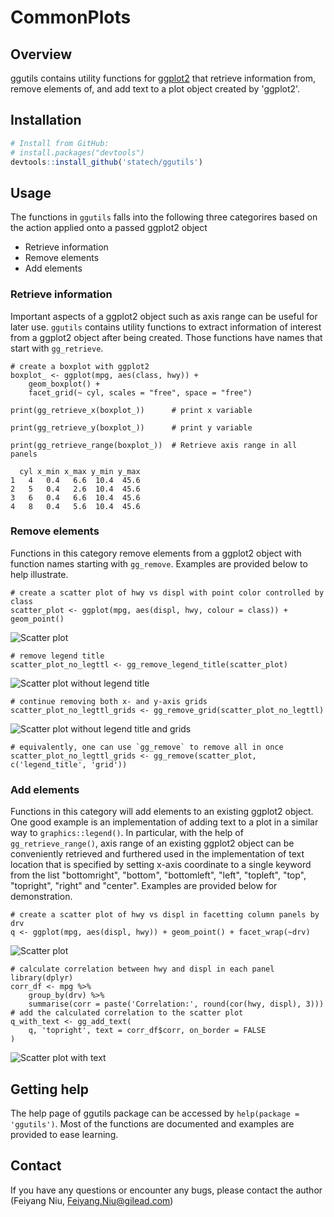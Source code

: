# CommonPlots

Overview
--------

ggutils contains utility functions for [ggplot2](http://ggplot2.org/) that retrieve information from, remove elements of, and add text to a plot object created by 'ggplot2'.

Installation
------------
```r
# Install from GitHub:
# install.packages("devtools")
devtools::install_github('statech/ggutils')
```

Usage
-----

The functions in `ggutils` falls into the following three categorires based on
the action applied onto a passed ggplot2 object

- Retrieve information
- Remove elements
- Add elements

### Retrieve information

Important aspects of a ggplot2 object such as axis range can be useful for later
use. `ggutils` contains utility functions to extract information of interest
from a ggplot2 object after being created. Those functions have names that
start with `gg_retrieve`.

```
# create a boxplot with ggplot2
boxplot_ <- ggplot(mpg, aes(class, hwy)) +
    geom_boxplot() +
    facet_grid(~ cyl, scales = "free", space = "free")

print(gg_retrieve_x(boxplot_))      # print x variable

print(gg_retrieve_y(boxplot_))      # print y variable

print(gg_retrieve_range(boxplot_))  # Retrieve axis range in all panels

  cyl x_min x_max y_min y_max
1   4   0.4   6.6  10.4  45.6
2   5   0.4   2.6  10.4  45.6
3   6   0.4   6.6  10.4  45.6
4   8   0.4   5.6  10.4  45.6
```

### Remove elements

Functions in this category remove elements from a ggplot2 object with function
names starting with `gg_remove`. Examples are provided below to help illustrate.

```
# create a scatter plot of hwy vs displ with point color controlled by class
scatter_plot <- ggplot(mpg, aes(displ, hwy, colour = class)) + geom_point()
```
![Scatter plot](man/figures/scatter_plot.png)

```
# remove legend title
scatter_plot_no_legttl <- gg_remove_legend_title(scatter_plot)
```
![Scatter plot without legend title](man/figures/scatter_plot_no_legttl.png)

```
# continue removing both x- and y-axis grids
scatter_plot_no_legttl_grids <- gg_remove_grid(scatter_plot_no_legttl)
```
![Scatter plot without legend title and grids](man/figures/scatter_plot_no_legttl_grids.png)

```
# equivalently, one can use `gg_remove` to remove all in once
scatter_plot_no_legttl_grids <- gg_remove(scatter_plot, c('legend_title', 'grid'))
```

### Add elements

Functions in this category will add elements to an existing ggplot2 object. One
good example is an implementation of adding text to a plot in a similar way to
`graphics::legend()`. In particular, with the help of `gg_retrieve_range()`,
axis range of an existing ggplot2 object can be conveniently retrieved and
furthered used in the implementation of text location that is specified by
setting x-axis coordinate to a single keyword from the list "bottomright", 
"bottom", "bottomleft", "left", "topleft", "top", "topright", "right" and 
"center". Examples are provided below for demonstration.

```
# create a scatter plot of hwy vs displ in facetting column panels by drv
q <- ggplot(mpg, aes(displ, hwy)) + geom_point() + facet_wrap(~drv)
```
![Scatter plot](man/figures/scatter_no_text.png)

```
# calculate correlation between hwy and displ in each panel
library(dplyr)
corr_df <- mpg %>%
    group_by(drv) %>%
    summarise(corr = paste('Correlation:', round(cor(hwy, displ), 3)))
# add the calculated correlation to the scatter plot
q_with_text <- gg_add_text(
    q, 'topright', text = corr_df$corr, on_border = FALSE
)
```
![Scatter plot with text](man/figures/scatter_with_text.png)

Getting help
------------

The help page of ggutils package can be accessed by `help(package = 'ggutils')`. Most of the functions are documented and examples are provided to ease learning.


Contact
-------

If you have any questions or encounter any bugs, please contact the author (Feiyang Niu, Feiyang.Niu@gilead.com)
